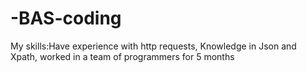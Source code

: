 # -BAS-coding
 My skills:Have experience with http requests, Knowledge in Json and Xpath, worked in a team of programmers for 5 months
